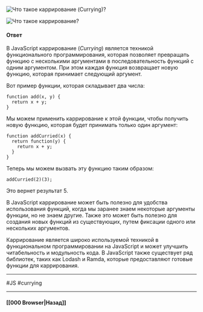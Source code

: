 ![Что такое каррирование (Currying)?](https://youtu.be/ovV8GhIkzBE?t=681)

![Что такое каррирование?](https://youtu.be/nbWY5W-9OEo?t=295)

#### Ответ

В JavaScript каррирование (*Currying*) является техникой функционального программирования, которая позволяет превращать функцию с несколькими аргументами в последовательность функций с одним аргументом. При этом каждая функция возвращает новую функцию, которая принимает следующий аргумент.

Вот пример функции, которая складывает два числа:

```
function add(x, y) {
  return x + y;
}
```

Мы можем применить каррирование к этой функции, чтобы получить новую функцию, которая будет принимать только один аргумент:

```
function addCurried(x) {
  return function(y) {
    return x + y;
  }
}
```

Теперь мы можем вызвать эту функцию таким образом:

```
addCurried(2)(3);
```

Это вернет результат 5.

В JavaScript каррирование может быть полезно для удобства использования функций, когда мы заранее знаем некоторые аргументы функции, но не знаем другие. Также это может быть полезно для создания новых функций из существующих, путем фиксации одного или нескольких аргументов.

Каррирование является широко используемой техникой в функциональном программировании на JavaScript и может улучшить читабельность и модульность кода. В JavaScript также существует ряд библиотек, таких как Lodash и Ramda, которые предоставляют готовые функции для каррирования.

___
#JS #currying

___

#### [[000 Browser|Назад]]
